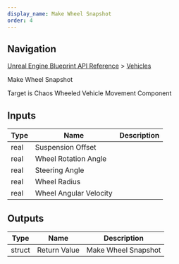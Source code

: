 ```yaml
---
display_name: Make Wheel Snapshot
order: 4
---
```

## Navigation

[Unreal Engine Blueprint API Reference](https://dev.epicgames.com/documentation/en-us/unreal-engine/BlueprintAPI) > [Vehicles](https://dev.epicgames.com/documentation/en-us/unreal-engine/BlueprintAPI/Vehicles)

Make Wheel Snapshot

Target is Chaos Wheeled Vehicle Movement Component

## Inputs

| Type | Name | Description |
| --- | --- | --- |
| real | Suspension Offset |  |
| real | Wheel Rotation Angle |  |
| real | Steering Angle |  |
| real | Wheel Radius |  |
| real | Wheel Angular Velocity |  |

## Outputs

| Type | Name | Description |
| --- | --- | --- |
| struct | Return Value | Make Wheel Snapshot |
